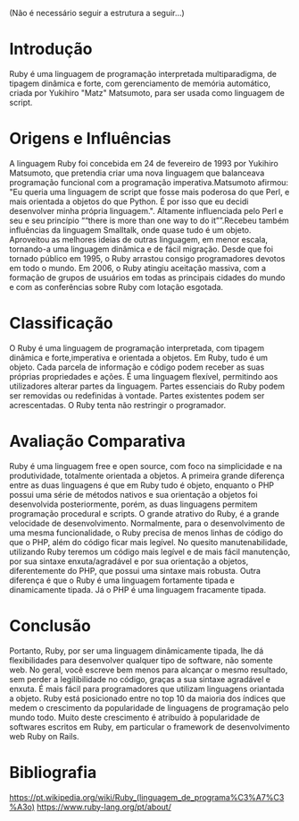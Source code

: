(Não é necessário seguir a estrutura a seguir...)

# Introdução
Ruby é uma linguagem de programação interpretada multiparadigma, de tipagem dinâmica e forte, com gerenciamento de memória automático, criada por Yukihiro "Matz" Matsumoto, para ser usada como linguagem de script. 

# Origens e Influências
A linguagem Ruby foi concebida em 24 de fevereiro de 1993 por Yukihiro Matsumoto, que pretendia criar uma nova linguagem que balanceava programação funcional com a programação imperativa.Matsumoto afirmou: "Eu queria uma linguagem de script que fosse mais poderosa do que Perl, e mais orientada a objetos do que Python. É por isso que eu decidi desenvolver minha própria linguagem.".
Altamente influenciada pelo Perl e seu e seu princípio ““there is more than one way to do it””.Recebeu também influências da linguagem Smalltalk, onde quase tudo é um objeto. 
Aproveitou as melhores ideias de outras linguagem, em menor escala, tornando-a uma linguagem dinâmica e de fácil migração.
Desde que foi tornado público em 1995, o Ruby arrastou consigo programadores devotos em todo o mundo. Em 2006, o Ruby atingiu aceitação massiva, com a formação de grupos de usuários em todas as principais cidades do mundo e com as conferências sobre Ruby com lotação esgotada.

# Classificação
O Ruby é uma linguagem de programação interpretada, com tipagem dinâmica e forte,imperativa e orientada a objetos. Em Ruby, tudo é um objeto. Cada parcela de informação e código podem receber as suas próprias propriedades e ações.
É uma linguagem flexível, permitindo aos utilizadores alterar partes da linguagem. Partes essenciais do Ruby podem ser removidas ou redefinidas à vontade. Partes existentes podem ser acrescentadas. O Ruby tenta não restringir o programador.

# Avaliação Comparativa
Ruby é uma linguagem free e open source, com foco na simplicidade e na produtividade, totalmente orientada a objetos.
A primeira grande diferença entre as duas linguagens é que em Ruby tudo é objeto, enquanto o PHP possui uma série de métodos nativos e sua orientação a objetos foi desenvolvida posteriormente, porém, as duas linguagens permitem programação procedural e scripts.
O grande atrativo do Ruby, é a grande velocidade de desenvolvimento. Normalmente, para o desenvolvimento de uma mesma funcionalidade, o Ruby precisa de menos linhas de código do que o PHP, além do código ficar mais legível. No quesito manutenabilidade, utilizando Ruby teremos um código mais legível e de mais fácil manutenção, por sua sintaxe enxuta/agradável e por sua orientação a objetos, diferentemente do PHP, que possui uma sintaxe mais robusta. Outra diferença é que o Ruby é uma linguagem fortamente tipada e dinamicamente tipada. Já o PHP é uma linguagem fracamente tipada.

# Conclusão
Portanto, Ruby, por ser uma linguagem dinâmicamente tipada, lhe dá flexibilidades para desenvolver qualquer tipo de software, não somente web. No geral, você escreve bem menos para alcançar o mesmo resultado, sem perder a legilibilidade no código, graças a sua sintaxe agradável e enxuta.
É mais fácil para programadores que utilizam linguagens oriantada a objeto.
Ruby está posicionado entre no top 10 da maioria dos índices que medem o crescimento da popularidade de linguagens de programação pelo mundo todo. Muito deste crescimento é atribuído à popularidade de softwares escritos em Ruby, em particular o framework de desenvolvimento web Ruby on Rails.

# Bibliografia
https://pt.wikipedia.org/wiki/Ruby_(linguagem_de_programa%C3%A7%C3%A3o)
https://www.ruby-lang.org/pt/about/
